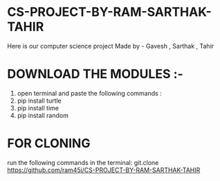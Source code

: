 # CS-PROJECT-BY-RAM-SARTHAK-TAHIR
Here is our computer science project 
Made by - Gavesh , Sarthak , Tahir 
# DOWNLOAD THE MODULES :-
1. open terminal and paste the following commands :
2. pip install turtle
3. pip install time
4. pip install random
# FOR CLONING 
run the following commands in the terminal:
git.clone https://github.com/ram45i/CS-PROJECT-BY-RAM-SARTHAK-TAHIR
